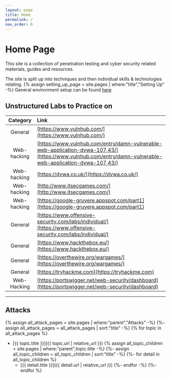 ```yaml
---
layout: page
title: Home
permalink: /
nav_order: 0
---
```


# Home Page

This site is a collection of penetration testing and cyber security related materials, guides and resources.

The site is split up into techniques and then individual skills & technologies relating.
{% assign setting_up_page = site.pages | where:"title","Setting Up" -%}
General environment setup can be found [here](https://alipali737.github.io/pen-test-docs/setting-up/setting-up.html)

## Unstructured Labs to Practice on

|  Category   | Link                                                                                                                                                     |
|:-----------:|:-------------------------------------------------------------------------------------------------------------------------------------------------------- |
|   General   | [https://www.vulnhub.com/](https://www.vulnhub.com/)                                                                                                     |
| Web-hacking | [https://www.vulnhub.com/entry/damn-vulnerable-web-application-dvwa-107,43/](https://www.vulnhub.com/entry/damn-vulnerable-web-application-dvwa-107,43/) |
| Web-hacking | [https://dvwa.co.uk/](https://dvwa.co.uk/)                                                                                                               |
| Web-hacking | [http://www.itsecgames.com/](http://www.itsecgames.com/)                                                                                                 |
| Web-hacking | [https://google-gruyere.appspot.com/part1](https://google-gruyere.appspot.com/part1)                                                                     |
|   General   | [https://www.offensive-security.com/labs/individual/](https://www.offensive-security.com/labs/individual/)                                               |
|   General   | [https://www.hackthebox.eu/](https://www.hackthebox.eu/)                                                                                                 |
|   General   | [https://overthewire.org/wargames/](https://overthewire.org/wargames/)                                                                                   |
|   General   | [https://tryhackme.com](https://tryhackme.com)                                                                                                           |
| Web-Hacking | [https://portswigger.net/web-security/dashboard](https://portswigger.net/web-security/dashboard) |                                                                                                                                                          |


----

## Attacks

{% assign all_attack_pages = site.pages | where:"parent","Attacks" -%}
{%- assign all_attack_pages = all_attack_pages | sort:"title" -%}
{% for topic in all_attack_pages %}
- [{{ topic.title }}]({{ topic.url | relative_url }})
{% assign all_topic_children = site.pages | where:"parent",topic.title -%}
{%- assign all_topic_children = all_topic_children | sort:"title" -%}
{%- for detail in all_topic_children %}
    - [{{ detail.title }}]({{ detail.url | relative_url }})
{%- endfor -%}
{%- endfor %}
